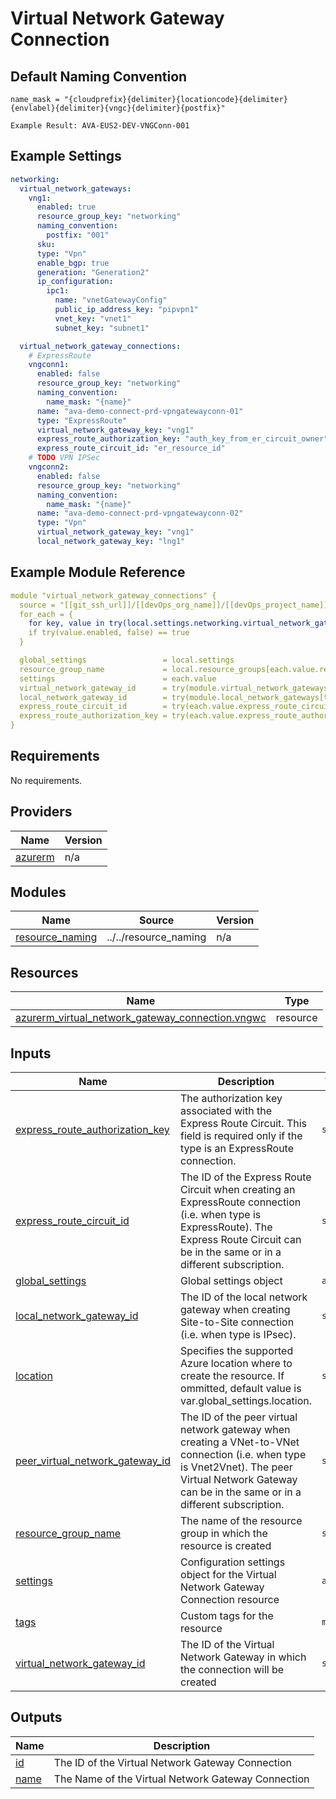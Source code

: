 # Virtual Network Gateway Connection

## Default Naming Convention
```
name_mask = "{cloudprefix}{delimiter}{locationcode}{delimiter}{envlabel}{delimiter}{vngc}{delimiter}{postfix}"

Example Result: AVA-EUS2-DEV-VNGConn-001
```

## Example Settings
```yaml
networking:
  virtual_network_gateways:
    vng1:
      enabled: true
      resource_group_key: "networking"
      naming_convention:
        postfix: "001"
      sku:
      type: "Vpn"
      enable_bgp: true
      generation: "Generation2"
      ip_configuration:
        ipc1:
          name: "vnetGatewayConfig"
          public_ip_address_key: "pipvpn1"
          vnet_key: "vnet1"
          subnet_key: "subnet1"

  virtual_network_gateway_connections:
    # ExpressRoute
    vngconn1:
      enabled: false
      resource_group_key: "networking"
      naming_convention:
        name_mask: "{name}"
      name: "ava-demo-connect-prd-vpngatewayconn-01"
      type: "ExpressRoute"
      virtual_network_gateway_key: "vng1"
      express_route_authorization_key: "auth_key_from_er_circuit_owner"
      express_route_circuit_id: "er_resource_id"
    # TODO VPN IPSec
    vngconn2:
      enabled: false
      resource_group_key: "networking"
      naming_convention:
        name_mask: "{name}"
      name: "ava-demo-connect-prd-vpngatewayconn-02"
      type: "Vpn"
      virtual_network_gateway_key: "vng1"
      local_network_gateway_key: "lng1"

```

## Example Module Reference

```yaml
module "virtual_network_gateway_connections" {
  source = "[[git_ssh_url]]/[[devOps_org_name]]/[[devOps_project_name]]/[[devOps_repo_name]]//modules/networking/virtual_network_gateway_connection"
  for_each = {
    for key, value in try(local.settings.networking.virtual_network_gateway_connections, {}) : key => value
    if try(value.enabled, false) == true
  }

  global_settings                 = local.settings
  resource_group_name             = local.resource_groups[each.value.resource_group_key].name
  settings                        = each.value
  virtual_network_gateway_id      = try(module.virtual_network_gateways[each.value.virtual_network_gateway_key].id, null)
  local_network_gateway_id        = try(module.local_network_gateways[try(each.value.local_network_gateway_key, null)].id, null)
  express_route_circuit_id        = try(each.value.express_route_circuit_id, null)
  express_route_authorization_key = try(each.value.express_route_authorization_key, null)
}
```

<!-- BEGIN_TF_DOCS -->
## Requirements

No requirements.

## Providers

| Name | Version |
|------|---------|
| <a name="provider_azurerm"></a> [azurerm](#provider\_azurerm) | n/a |

## Modules

| Name | Source | Version |
|------|--------|---------|
| <a name="module_resource_naming"></a> [resource\_naming](#module\_resource\_naming) | ../../resource_naming | n/a |

## Resources

| Name | Type |
|------|------|
| [azurerm_virtual_network_gateway_connection.vngwc](https://registry.terraform.io/providers/hashicorp/azurerm/latest/docs/resources/virtual_network_gateway_connection) | resource |

## Inputs

| Name | Description | Type | Default | Required |
|------|-------------|------|---------|:--------:|
| <a name="input_express_route_authorization_key"></a> [express\_route\_authorization\_key](#input\_express\_route\_authorization\_key) | The authorization key associated with the Express Route Circuit. This field is required only if the type is an ExpressRoute connection. | `string` | `null` | no |
| <a name="input_express_route_circuit_id"></a> [express\_route\_circuit\_id](#input\_express\_route\_circuit\_id) | The ID of the Express Route Circuit when creating an ExpressRoute connection (i.e. when type is ExpressRoute). The Express Route Circuit can be in the same or in a different subscription. | `string` | `null` | no |
| <a name="input_global_settings"></a> [global\_settings](#input\_global\_settings) | Global settings object | `any` | n/a | yes |
| <a name="input_local_network_gateway_id"></a> [local\_network\_gateway\_id](#input\_local\_network\_gateway\_id) | The ID of the local network gateway when creating Site-to-Site connection (i.e. when type is IPsec). | `string` | `null` | no |
| <a name="input_location"></a> [location](#input\_location) | Specifies the supported Azure location where to create the resource. If ommitted, default value is var.global\_settings.location. | `string` | `null` | no |
| <a name="input_peer_virtual_network_gateway_id"></a> [peer\_virtual\_network\_gateway\_id](#input\_peer\_virtual\_network\_gateway\_id) | The ID of the peer virtual network gateway when creating a VNet-to-VNet connection (i.e. when type is Vnet2Vnet). The peer Virtual Network Gateway can be in the same or in a different subscription. | `string` | `null` | no |
| <a name="input_resource_group_name"></a> [resource\_group\_name](#input\_resource\_group\_name) | The name of the resource group in which the resource is created | `string` | n/a | yes |
| <a name="input_settings"></a> [settings](#input\_settings) | Configuration settings object for the Virtual Network Gateway Connection resource | `any` | n/a | yes |
| <a name="input_tags"></a> [tags](#input\_tags) | Custom tags for the resource | `map` | `{}` | no |
| <a name="input_virtual_network_gateway_id"></a> [virtual\_network\_gateway\_id](#input\_virtual\_network\_gateway\_id) | The ID of the Virtual Network Gateway in which the connection will be created | `string` | n/a | yes |

## Outputs

| Name | Description |
|------|-------------|
| <a name="output_id"></a> [id](#output\_id) | The ID of the Virtual Network Gateway Connection |
| <a name="output_name"></a> [name](#output\_name) | The Name of the Virtual Network Gateway Connection |
<!-- END_TF_DOCS -->